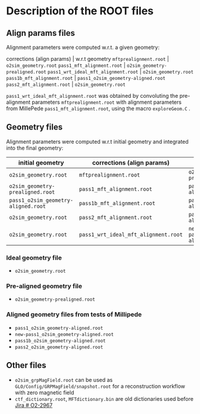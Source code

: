 # Description of the ROOT files

## Align params files

Alignment parameters were computed w.r.t. a given geometry:

corrections (align params) | w.r.t geometry
`mftprealignment.root` | `o2sim_geometry.root`
`pass1_mft_alignment.root` | `o2sim_geometry-prealigned.root`
`pass1_wrt_ideal_mft_alignment.root` | `o2sim_geometry.root`
`pass1b_mft_alignment.root` | `pass1_o2sim_geometry-aligned.root`
`pass2_mft_alignment.root` | `o2sim_geometry.root`

`pass1_wrt_ideal_mft_alignment.root` was obtained by convoluting the pre-alignment parameters `mftprealignment.root` with alignment parameters from MillePede `pass1_mft_alignment.root`, using the macro `exploreGeom.C` .
## Geometry files

Alignment parameters were computed w.r.t initial geometry and integrated into the final geometry:

initial geometry | corrections (align params) | final geometry
 ---------------- | -------------------------- | ---------------
 `o2sim_geometry.root` | `mftprealignment.root` | `o2sim_geometry-prealigned.root`
 `o2sim_geometry-prealigned.root` | `pass1_mft_alignment.root` | `pass1_o2sim_geometry-aligned.root`
 `pass1_o2sim_geometry-aligned.root` | `pass1b_mft_alignment.root` | `pass1b_o2sim_geometry-aligned.root`
 `o2sim_geometry.root` | `pass2_mft_alignment.root` | `pass2_o2sim_geometry-aligned.root`
 `o2sim_geometry.root`| `pass1_wrt_ideal_mft_alignment.root` | `new-pass1_o2sim_geometry-aligned.root`

### Ideal geometry file

- `o2sim_geometry.root`

### Pre-aligned geometry file

- `o2sim_geometry-prealigned.root`

### Aligned geometry files from tests of Millipede

- `pass1_o2sim_geometry-aligned.root`
- `new-pass1_o2sim_geometry-aligned.root`
- `pass1b_o2sim_geometry-aligned.root`
- `pass2_o2sim_geometry-aligned.root`

## Other files

- `o2sim_grpMagField.root` can be used as `GLO/Config/GRPMagField/snapshot.root` for a reconstruction workflow with zero magnetic field
- `ctf_dictionary.root`, `MFTdictionary.bin` are old dictionaries used before [Jira # O2-2967](https://alice.its.cern.ch/jira/browse/O2-2967)